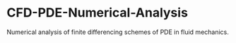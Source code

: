 # CFD-PDE-Numerical-Analysis
Numerical analysis of finite differencing schemes of PDE in fluid mechanics.
